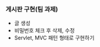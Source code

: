 <h3>게시판 구현(팀 과제)</h3>
<ul>
    <li>글 생성</li> 
    <li>비밀번호 체크 후 삭제, 수정</li>
    <li> Servlet, MVC 패턴 형태로 구현하기</li>
</ul>